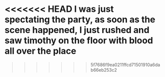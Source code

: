 <<<<<<< HEAD
I was just spectating the party, as soon as the scene happened, I just rushed and saw timothy on the floor with blood all over the place
=======

>>>>>>> 5f7686f9ea0211ffcd71501910a6dab66eb253c2
